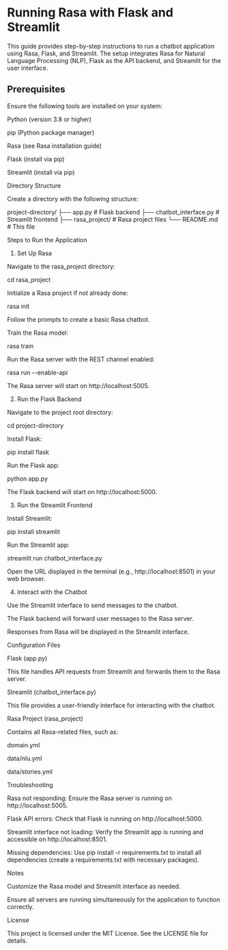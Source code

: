 # Running Rasa with Flask and Streamlit

This guide provides step-by-step instructions to run a chatbot application using Rasa, Flask, and Streamlit. The setup integrates Rasa for Natural Language Processing (NLP), Flask as the API backend, and Streamlit for the user interface.

## Prerequisites

Ensure the following tools are installed on your system:

Python (version 3.8 or higher)

pip (Python package manager)

Rasa (see Rasa installation guide)

Flask (install via pip)

Streamlit (install via pip)

Directory Structure

Create a directory with the following structure:

project-directory/
├── app.py                # Flask backend
├── chatbot_interface.py  # Streamlit frontend
├── rasa_project/         # Rasa project files
└── README.md            # This file

Steps to Run the Application

1. Set Up Rasa

Navigate to the rasa_project directory:

cd rasa_project

Initialize a Rasa project if not already done:

rasa init

Follow the prompts to create a basic Rasa chatbot.

Train the Rasa model:

rasa train

Run the Rasa server with the REST channel enabled:

rasa run --enable-api

The Rasa server will start on http://localhost:5005.

2. Run the Flask Backend

Navigate to the project root directory:

cd project-directory

Install Flask:

pip install flask

Run the Flask app:

python app.py

The Flask backend will start on http://localhost:5000.

3. Run the Streamlit Frontend

Install Streamlit:

pip install streamlit

Run the Streamlit app:

streamlit run chatbot_interface.py

Open the URL displayed in the terminal (e.g., http://localhost:8501) in your web browser.

4. Interact with the Chatbot

Use the Streamlit interface to send messages to the chatbot.

The Flask backend will forward user messages to the Rasa server.

Responses from Rasa will be displayed in the Streamlit interface.

Configuration Files

Flask (app.py)

This file handles API requests from Streamlit and forwards them to the Rasa server.

Streamlit (chatbot_interface.py)

This file provides a user-friendly interface for interacting with the chatbot.

Rasa Project (rasa_project)

Contains all Rasa-related files, such as:

domain.yml

data/nlu.yml

data/stories.yml

Troubleshooting

Rasa not responding: Ensure the Rasa server is running on http://localhost:5005.

Flask API errors: Check that Flask is running on http://localhost:5000.

Streamlit interface not loading: Verify the Streamlit app is running and accessible on http://localhost:8501.

Missing dependencies: Use pip install -r requirements.txt to install all dependencies (create a requirements.txt with necessary packages).

Notes

Customize the Rasa model and Streamlit interface as needed.

Ensure all servers are running simultaneously for the application to function correctly.

License

This project is licensed under the MIT License. See the LICENSE file for details.
